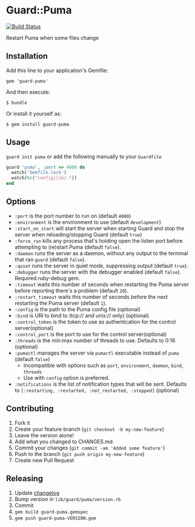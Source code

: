 # Guard::Puma
[![Build Status](https://secure.travis-ci.org/jc00ke/guard-puma.png)](http://travis-ci.org/jc00ke/guard-puma)

Restart Puma when some files change

## Installation

Add this line to your application's Gemfile:

    gem 'guard-puma'

And then execute:

    $ bundle

Or install it yourself as:

    $ gem install guard-puma

## Usage

`guard init puma` or add the following manually to your `Guardfile`

```ruby
guard 'puma', :port => 4000 do
  watch('Gemfile.lock')
  watch(%r{^config|lib/.*})
end
```

## Options

* `:port` is the port number to run on (default `4000`)
* `:environment` is the environment to use (default `development`)
* `:start_on_start` will start the server when starting Guard and stop the server when reloading/stopping Guard (default `true`)
* `:force_run` kills any process that's holding open the listen port before attempting to (re)start Puma (default `false`).
* `:daemon` runs the server as a daemon, without any output to the terminal that ran `guard` (default `false`).
* `:quiet` runs the server in quiet mode, suppressing output (default `true`).
* `:debugger` runs the server with the debugger enabled (default `false`). Required ruby-debug gem.
* `:timeout` waits this number of seconds when restarting the Puma server before reporting there's a problem (default `20`).
* `:restart_timeout` waits this number of seconds before the next restarting the Puma server (default `1`).
* `:config` is the path to the Puma config file (optional)
* `:bind` is URI to bind to (tcp:// and unix:// only) (optional)
* `:control_token` is the token to use as authentication for the control server(optional)
* `:control_port` is the port to use for the control server(optional)
* `:threads` is the min:max number of threads to use. Defaults to 0:16 (optional)
* `:pumactl` manages the server via `pumactl` executable instead of `puma` (default `false`)
    * Incompatible with options such as `port`, `environment`, `daemon`, `bind`, `threads`
    * Use with `config` option is preferred.
* `:notifications` is the list of notification types that will be sent. Defaults to `[:restarting, :restarted, :not_restarted, :stopped]` (optional)

## Contributing

1. Fork it
1. Create your feature branch (`git checkout -b my-new-feature`)
1. Leave the version alone!
1. Add what you changed to CHANGES.md
1. Commit your changes (`git commit -am 'Added some feature'`)
1. Push to the branch (`git push origin my-new-feature`)
1. Create new Pull Request

## Releasing

1. Update [changelog](CHANGES.md)
1. Bump version in `lib/guard/puma/version.rb`
1. Commit
1. `gem build guard-puma.gemspec`
1. `gem push guard-puma-VERSION.gem`
